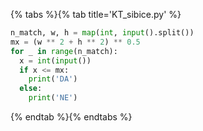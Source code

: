 {% tabs %}{% tab title='KT_sibice.py' %}

```py
n_match, w, h = map(int, input().split())
mx = (w ** 2 + h ** 2) ** 0.5
for _ in range(n_match):
  x = int(input())
  if x <= mx:
    print('DA')
  else:
    print('NE')
```

{% endtab %}{% endtabs %}
